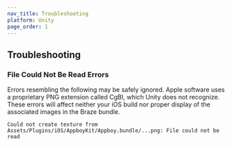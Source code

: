 ```yaml
---
nav_title: Troubleshooting
platform: Unity
page_order: 1
---
```


## Troubleshooting

### File Could Not Be Read Errors

Errors resembling the following may be safely ignored. Apple software uses a proprietary PNG extension called CgBI, which Unity does not recognize. These errors will affect neither your iOS build nor proper display of the associated images in the Braze bundle.

```
Could not create texture from Assets/Plugins/iOS/AppboyKit/Appboy.bundle/...png: File could not be read
```
